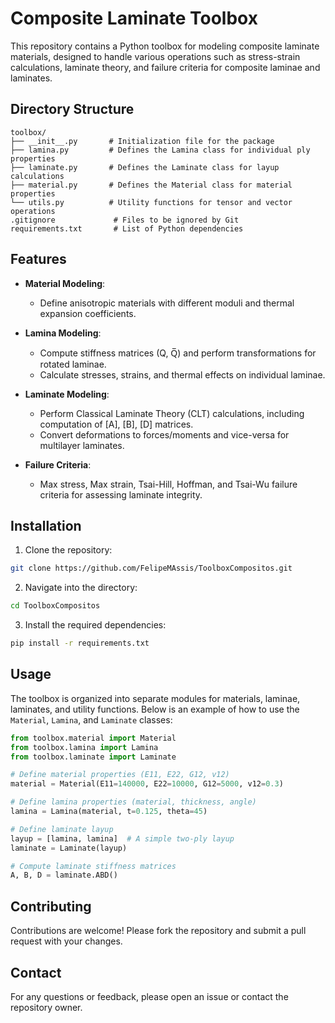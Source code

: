 # Composite Laminate Toolbox

This repository contains a Python toolbox for modeling composite laminate materials, designed to handle various operations such as stress-strain calculations, laminate theory, and failure criteria for composite laminae and laminates.

## Directory Structure
```
toolbox/
├── __init__.py       # Initialization file for the package
├── lamina.py         # Defines the Lamina class for individual ply properties
├── laminate.py       # Defines the Laminate class for layup calculations
├── material.py       # Defines the Material class for material properties
└── utils.py          # Utility functions for tensor and vector operations
.gitignore             # Files to be ignored by Git
requirements.txt       # List of Python dependencies
```

## Features

- **Material Modeling**: 
  - Define anisotropic materials with different moduli and thermal expansion coefficients.

- **Lamina Modeling**:
  - Compute stiffness matrices (Q, Q̅) and perform transformations for rotated laminae.
  - Calculate stresses, strains, and thermal effects on individual laminae.
  
- **Laminate Modeling**:
  - Perform Classical Laminate Theory (CLT) calculations, including computation of [A], [B], [D] matrices.
  - Convert deformations to forces/moments and vice-versa for multilayer laminates.

- **Failure Criteria**:
  - Max stress, Max strain, Tsai-Hill, Hoffman, and Tsai-Wu failure criteria for assessing laminate integrity.

## Installation

1. Clone the repository:

```bash
git clone https://github.com/FelipeMAssis/ToolboxCompositos.git
```

2. Navigate into the directory:

```bash
cd ToolboxCompositos
```

3. Install the required dependencies:

```bash
pip install -r requirements.txt
```

## Usage

The toolbox is organized into separate modules for materials, laminae, laminates, and utility functions. Below is an example of how to use the `Material`, `Lamina`, and `Laminate` classes:

```python
from toolbox.material import Material
from toolbox.lamina import Lamina
from toolbox.laminate import Laminate

# Define material properties (E11, E22, G12, v12)
material = Material(E11=140000, E22=10000, G12=5000, v12=0.3)

# Define lamina properties (material, thickness, angle)
lamina = Lamina(material, t=0.125, theta=45)

# Define laminate layup
layup = [lamina, lamina]  # A simple two-ply layup
laminate = Laminate(layup)

# Compute laminate stiffness matrices
A, B, D = laminate.ABD()
```

## Contributing

Contributions are welcome! Please fork the repository and submit a pull request with your changes.

## Contact

For any questions or feedback, please open an issue or contact the repository owner.
